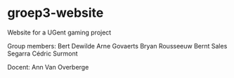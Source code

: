 # groep3-website
Website for a UGent gaming project

Group members:
Bert Dewilde
Arne Govaerts
Bryan Rousseeuw
Bernt Sales Segarra
Cédric Surmont

Docent: Ann Van Overberge
